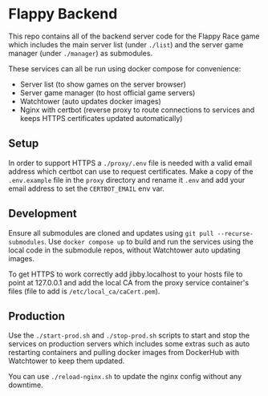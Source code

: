# Flappy Backend
This repo contains all of the backend server code for the Flappy Race game which includes
the main server list (under `./list`) and the server game manager (under `./manager`) as submodules.

These services can all be run using docker compose for convenience:
- Server list (to show games on the server browser)
- Server game manager (to host official game servers)
- Watchtower (auto updates docker images)
- Nginx with certbot (reverse proxy to route connections to services and keeps HTTPS certificates updated automatically)
## Setup
In order to support HTTPS a `./proxy/.env` file is needed with a valid email address which certbot can use to request certificates.
Make a copy of the `.env.example` file in the `proxy` directory and rename it `.env` and add your email address to set the `CERTBOT_EMAIL` env var.

## Development
Ensure all submodules are cloned and updates using `git pull --recurse-submodules`.
Use `docker compose up` to build and run the services using the local code in the submodule repos,
without Watchtower auto updating images.

To get HTTPS to work correctly add jibby.localhost to your hosts file to point at 127.0.0.1 and add the local CA
from the proxy service container's files (file to add is `/etc/local_ca/caCert.pem`).
## Production
Use the `./start-prod.sh` and `./stop-prod.sh` scripts to start and stop the services on production servers
which includes some extras such as auto restarting containers and pulling docker images from DockerHub with Watchtower to keep them updated.

You can use `./reload-nginx.sh` to update the nginx config without any downtime.
